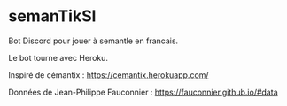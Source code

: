 # semanTikSl
Bot Discord pour jouer à semantle en francais.

Le bot tourne avec Heroku.

Inspiré de cémantix : https://cemantix.herokuapp.com/

Données de Jean-Philippe Fauconnier : https://fauconnier.github.io/#data
